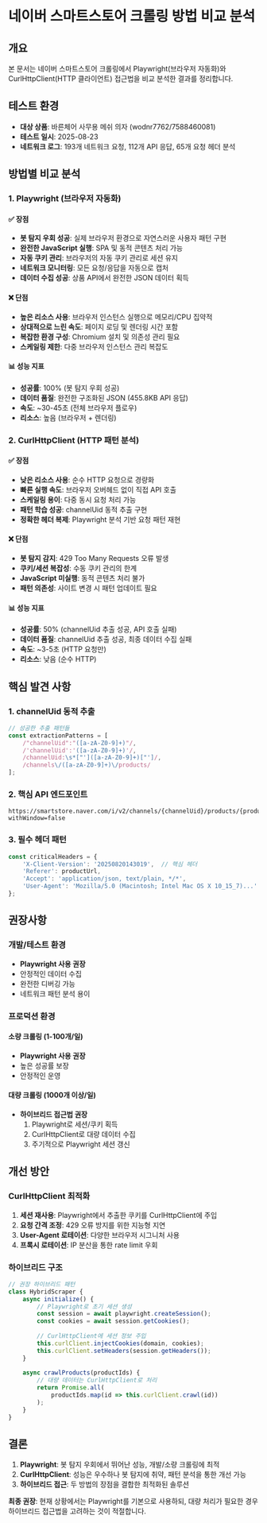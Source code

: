 # 네이버 스마트스토어 크롤링 방법 비교 분석

## 개요

본 문서는 네이버 스마트스토어 크롤링에서 Playwright(브라우저 자동화)와 CurlHttpClient(HTTP 클라이언트) 접근법을 비교 분석한 결과를 정리합니다.

## 테스트 환경

- **대상 상품**: 바른체어 사무용 메쉬 의자 (wodnr7762/7588460081)
- **테스트 일시**: 2025-08-23
- **네트워크 로그**: 193개 네트워크 요청, 112개 API 응답, 65개 요청 헤더 분석

## 방법별 비교 분석

### 1. Playwright (브라우저 자동화)

#### ✅ 장점
- **봇 탐지 우회 성공**: 실제 브라우저 환경으로 자연스러운 사용자 패턴 구현
- **완전한 JavaScript 실행**: SPA 및 동적 콘텐츠 처리 가능
- **자동 쿠키 관리**: 브라우저의 자동 쿠키 관리로 세션 유지
- **네트워크 모니터링**: 모든 요청/응답을 자동으로 캡처
- **데이터 수집 성공**: 상품 API에서 완전한 JSON 데이터 획득

#### ❌ 단점
- **높은 리소스 사용**: 브라우저 인스턴스 실행으로 메모리/CPU 집약적
- **상대적으로 느린 속도**: 페이지 로딩 및 렌더링 시간 포함
- **복잡한 환경 구성**: Chromium 설치 및 의존성 관리 필요
- **스케일링 제한**: 다중 브라우저 인스턴스 관리 복잡도

#### 📊 성능 지표
- **성공률**: 100% (봇 탐지 우회 성공)
- **데이터 품질**: 완전한 구조화된 JSON (455.8KB API 응답)
- **속도**: ~30-45초 (전체 브라우저 플로우)
- **리소스**: 높음 (브라우저 + 렌더링)

### 2. CurlHttpClient (HTTP 패턴 분석)

#### ✅ 장점
- **낮은 리소스 사용**: 순수 HTTP 요청으로 경량화
- **빠른 실행 속도**: 브라우저 오버헤드 없이 직접 API 호출
- **스케일링 용이**: 다중 동시 요청 처리 가능
- **패턴 학습 성공**: channelUid 동적 추출 구현
- **정확한 헤더 복제**: Playwright 분석 기반 요청 패턴 재현

#### ❌ 단점
- **봇 탐지 감지**: 429 Too Many Requests 오류 발생
- **쿠키/세션 복잡성**: 수동 쿠키 관리의 한계
- **JavaScript 미실행**: 동적 콘텐츠 처리 불가
- **패턴 의존성**: 사이트 변경 시 패턴 업데이트 필요

#### 📊 성능 지표
- **성공률**: 50% (channelUid 추출 성공, API 호출 실패)
- **데이터 품질**: channelUid 추출 성공, 최종 데이터 수집 실패
- **속도**: ~3-5초 (HTTP 요청만)
- **리소스**: 낮음 (순수 HTTP)

## 핵심 발견 사항

### 1. channelUid 동적 추출
```javascript
// 성공한 추출 패턴들
const extractionPatterns = [
    /"channelUid":"([a-zA-Z0-9]+)"/,
    /'channelUid':'([a-zA-Z0-9]+)'/,
    /channelUid:\s*["']([a-zA-Z0-9]+)["']/,
    /channels\/([a-zA-Z0-9]+)\/products/
];
```

### 2. 핵심 API 엔드포인트
```
https://smartstore.naver.com/i/v2/channels/{channelUid}/products/{productId}?withWindow=false
```

### 3. 필수 헤더 패턴
```javascript
const criticalHeaders = {
    'X-Client-Version': '20250820143019',  // 핵심 헤더
    'Referer': productUrl,
    'Accept': 'application/json, text/plain, */*',
    'User-Agent': 'Mozilla/5.0 (Macintosh; Intel Mac OS X 10_15_7)...'
};
```

## 권장사항

### 개발/테스트 환경
- **Playwright 사용 권장**
- 안정적인 데이터 수집
- 완전한 디버깅 가능
- 네트워크 패턴 분석 용이

### 프로덕션 환경

#### 소량 크롤링 (1-100개/일)
- **Playwright 사용 권장**
- 높은 성공률 보장
- 안정적인 운영

#### 대량 크롤링 (1000개 이상/일)
- **하이브리드 접근법 권장**
  1. Playwright로 세션/쿠키 획득
  2. CurlHttpClient로 대량 데이터 수집
  3. 주기적으로 Playwright 세션 갱신

## 개선 방안

### CurlHttpClient 최적화
1. **세션 재사용**: Playwright에서 추출한 쿠키를 CurlHttpClient에 주입
2. **요청 간격 조정**: 429 오류 방지를 위한 지능형 지연
3. **User-Agent 로테이션**: 다양한 브라우저 시그니처 사용
4. **프록시 로테이션**: IP 분산을 통한 rate limit 우회

### 하이브리드 구조
```javascript
// 권장 하이브리드 패턴
class HybridScraper {
    async initialize() {
        // Playwright로 초기 세션 생성
        const session = await playwright.createSession();
        const cookies = await session.getCookies();
        
        // CurlHttpClient에 세션 정보 주입
        this.curlClient.injectCookies(domain, cookies);
        this.curlClient.setHeaders(session.getHeaders());
    }
    
    async crawlProducts(productIds) {
        // 대량 데이터는 CurlHttpClient로 처리
        return Promise.all(
            productIds.map(id => this.curlClient.crawl(id))
        );
    }
}
```

## 결론

1. **Playwright**: 봇 탐지 우회에서 뛰어난 성능, 개발/소량 크롤링에 최적
2. **CurlHttpClient**: 성능은 우수하나 봇 탐지에 취약, 패턴 분석을 통한 개선 가능
3. **하이브리드 접근**: 두 방법의 장점을 결합한 최적화된 솔루션

**최종 권장**: 현재 상황에서는 Playwright를 기본으로 사용하되, 대량 처리가 필요한 경우 하이브리드 접근법을 고려하는 것이 적절합니다.